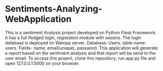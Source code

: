 # Sentiments-Analyzing-WebApplication
This is a sentiment Analysis project developed on Python Flask Framework. It has a full fledged login, registation module with sessins. The login database is deployed on Wampp server. Database: Users. table name: users. Fields- name, email(unique), password.
This application will generate a report based on the sentiment analysis and that report will be send to the user email.
To access this project, clone this repository, run app.py file and open 127.0.0.1:5000 on your browser.
